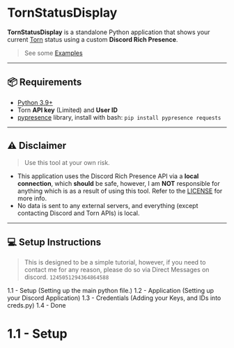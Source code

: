 # TornStatusDisplay

**TornStatusDisplay** is a standalone Python application that shows your current [Torn](https://www.torn.com/) status using a custom **Discord Rich Presence**.

> See some [Examples](https://github.com/jiuhaywi/TornStatusDisplay/blob/main/Examples.md)

---

## 📦 Requirements

- [Python 3.9+](https://www.python.org/downloads/)
- Torn **API key** (Limited) and **User ID**
- [pypresence](https://pypi.org/project/pypresence/) library, install with bash: `pip install pypresence requests`

---

## ⚠️ Disclaimer

> Use this tool at your own risk.

- This application uses the Discord Rich Presence API via a **local connection**, which **should** be safe, however, I am **NOT** responsible for anything which is as a result of using this tool. Refer to the [LICENSE](https://github.com/jiuhaywi/TornStatusDisplay/blob/main/LICENSE) for more info.
- No data is sent to any external servers, and everything (except contacting Discord and Torn APIs) is local.

---

## 💻 Setup Instructions

> This is designed to be a simple tutorial, however, if you need to contact me for any reason, please do so via Direct Messages on discord. `1245051294364864588`

1.1 - Setup (Setting up the main python file.)
1.2 - Application (Setting up your Discord Application)
1.3 - Credentials (Adding your Keys, and IDs into creds.py)
1.4 - Done


# 1.1 - Setup

